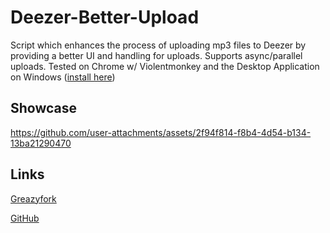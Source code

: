 # Deezer-Better-Upload
Script which enhances the process of uploading mp3 files to Deezer by providing a better UI and handling for uploads. Supports async/parallel uploads. Tested on Chrome w/ Violentmonkey and the Desktop Application on Windows ([install here](https://github.com/bertigert/DeezMod/tree/main/plugins/better_upload))

## Showcase
https://github.com/user-attachments/assets/2f94f814-f8b4-4d54-b134-13ba21290470

## Links
[Greazyfork](https://greasyfork.org/en/scripts/546699-better-upload)

[GitHub](https://github.com/bertigert/Deezer-Better-Upload)
